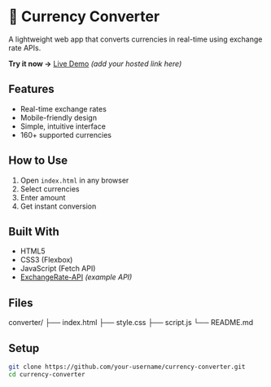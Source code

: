 # 💱 Currency Converter

A lightweight web app that converts currencies in real-time using exchange rate APIs.

**Try it now →** [Live Demo](#) *(add your hosted link here)*

## Features
- Real-time exchange rates
- Mobile-friendly design
- Simple, intuitive interface
- 160+ supported currencies

## How to Use
1. Open `index.html` in any browser
2. Select currencies
3. Enter amount
4. Get instant conversion

## Built With
- HTML5
- CSS3 (Flexbox)
- JavaScript (Fetch API)
- [ExchangeRate-API](#) *(example API)*

## Files

converter/
├── index.html
├── style.css
├── script.js
└── README.md


## Setup
```bash
git clone https://github.com/your-username/currency-converter.git
cd currency-converter
